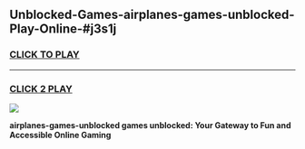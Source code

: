 
## Unblocked-Games-airplanes-games-unblocked-Play-Online-#j3s1j
<h3>
<a href="https://premium.freeplayer.one?title=airplanes-games-unblocked&ref=27F">CLICK TO PLAY</a></h3>
<hr>

<h3>
<a href="https://premium.freeplayer.one?title=airplanes-games-unblocked&ref=27F">CLICK 2 PLAY</a>
  
</h3>

<a href="https://premium.freeplayer.one?title=airplanes-games-unblocked&ref=27F"><img src="https://clearcache.store/games.png"></a>


**airplanes-games-unblocked games unblocked: Your Gateway to Fun and Accessible Online Gaming**
